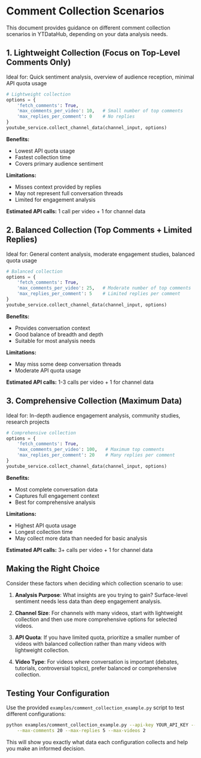 # Comment Collection Scenarios

This document provides guidance on different comment collection scenarios in YTDataHub, depending on your data analysis needs.

## 1. Lightweight Collection (Focus on Top-Level Comments Only)

Ideal for: Quick sentiment analysis, overview of audience reception, minimal API quota usage

```python
# Lightweight collection
options = {
    'fetch_comments': True,
    'max_comments_per_video': 10,   # Small number of top comments
    'max_replies_per_comment': 0    # No replies
}
youtube_service.collect_channel_data(channel_input, options)
```

**Benefits:**
- Lowest API quota usage
- Fastest collection time
- Covers primary audience sentiment

**Limitations:**
- Misses context provided by replies
- May not represent full conversation threads
- Limited for engagement analysis

**Estimated API calls:** 1 call per video + 1 for channel data

## 2. Balanced Collection (Top Comments + Limited Replies)

Ideal for: General content analysis, moderate engagement studies, balanced quota usage

```python
# Balanced collection
options = {
    'fetch_comments': True,
    'max_comments_per_video': 25,   # Moderate number of top comments
    'max_replies_per_comment': 5    # Limited replies per comment
}
youtube_service.collect_channel_data(channel_input, options)
```

**Benefits:**
- Provides conversation context
- Good balance of breadth and depth
- Suitable for most analysis needs

**Limitations:**
- May miss some deep conversation threads
- Moderate API quota usage

**Estimated API calls:** 1-3 calls per video + 1 for channel data

## 3. Comprehensive Collection (Maximum Data)

Ideal for: In-depth audience engagement analysis, community studies, research projects

```python
# Comprehensive collection
options = {
    'fetch_comments': True,
    'max_comments_per_video': 100,   # Maximum top comments
    'max_replies_per_comment': 20    # Many replies per comment
}
youtube_service.collect_channel_data(channel_input, options)
```

**Benefits:**
- Most complete conversation data
- Captures full engagement context 
- Best for comprehensive analysis

**Limitations:**
- Highest API quota usage
- Longest collection time
- May collect more data than needed for basic analysis

**Estimated API calls:** 3+ calls per video + 1 for channel data

## Making the Right Choice

Consider these factors when deciding which collection scenario to use:

1. **Analysis Purpose**: What insights are you trying to gain? Surface-level sentiment needs less data than deep engagement analysis.

2. **Channel Size**: For channels with many videos, start with lightweight collection and then use more comprehensive options for selected videos.

3. **API Quota**: If you have limited quota, prioritize a smaller number of videos with balanced collection rather than many videos with lightweight collection.

4. **Video Type**: For videos where conversation is important (debates, tutorials, controversial topics), prefer balanced or comprehensive collection.

## Testing Your Configuration

Use the provided `examples/comment_collection_example.py` script to test different configurations:

```bash
python examples/comment_collection_example.py --api-key YOUR_API_KEY --channel "@channelname" \
    --max-comments 20 --max-replies 5 --max-videos 2
```

This will show you exactly what data each configuration collects and help you make an informed decision.
